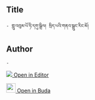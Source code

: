 ## Title
	- གླུ་འབུམ་པོ་ཏི་དགུ་སྒྲིལ། སྲིད་པའི་གནའ་སྒྲུང་རིང་མོ།

## Author
	- 



[<img src="https://img.icons8.com/color/25/000000/edit-property.png"> Open in Editor](http://editor.openpecha.org/P000774)

[<img width="25" src="https://library.bdrc.io/icons/BUDA-small.svg"> Open in Buda](https://library.bdrc.io/show/bdr:IE0OPP000774)
